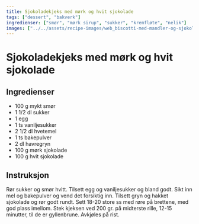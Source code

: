 ```yaml
---
title: Sjokoladekjeks med mørk og hvit sjokolade
tags: ["dessert", "bakverk"]
ingredienser: ["smør", "mørk sirup", "sukker", "kremfløte", "nelik"]
images: ["../../assets/recipe-images/web_biscotti-med-mandler-og-sjokolade-sjokoladekjeks-med-mørk-og-hvit-sjokolade.jpg"]
---
```


# Sjokoladekjeks med mørk og hvit sjokolade

## Ingredienser

- 100 g mykt smør
- 1 1/2 dl sukker
- 1 egg
- 1 ts vaniljesukker
- 2 1/2 dl hvetemel
- 1 ts bakepulver
- 2 dl havregryn
- 100 g mørk sjokolade
- 100 g hvit sjokolade

## Instruksjon

Rør sukker og smør hvitt. Tilsett egg og vaniljesukker og bland godt. Sikt inn mel og bakepulver og vend det forsiktig inn. Tilsett gryn og hakket sjokolade og rør godt rundt. Sett 18-20 store ss med røre på brettene, med god plass imellom. Stek kjeksen ved 200 gr. på midterste rille, 12-15 minutter, til de er gyllenbrune. Avkjøles på rist.
